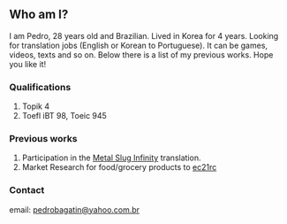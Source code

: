 ## Who am I?

I am Pedro, 28 years old and Brazilian. Lived in Korea for 4 years. Looking for translation jobs (English or Korean to Portuguese). It can be games, videos, texts and so on. Below there is a list of my previous works. Hope you like it!

### Qualifications

1. Topik 4
2. Toefl iBT 98, Toeic 945

### Previous works

1. Participation in the [Metal Slug Infinity](https://play.google.com/store/apps/details?id=com.ekkorr.msf&hl=pt_BR) translation. 
2. Market Research for food/grocery products to [ec21rc](http://www.ec21rnc.com/) 

### Contact
email: pedrobagatin@yahoo.com.br
